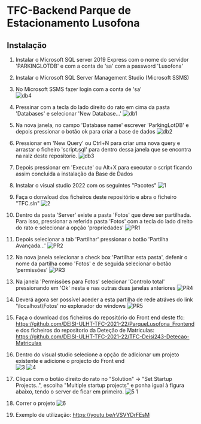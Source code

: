 # TFC-Backend Parque de Estacionamento Lusofona

## Instalação
1. Instalar o Microsoft SQL server 2019 Express com o nome do servidor 'PARKINGLOTDB' e com a conta de 'sa' com a password 'Lusofona'

2. Instalar o Microsoft SQL Server Management Studio (Microsoft SSMS)

3. No Microsoft SSMS fazer login com a conta de 'sa'                                                          
![db4](https://user-images.githubusercontent.com/104139081/180337974-4335d5f2-d09f-4a2b-b4ca-bbb1807955dc.png)

4. Pressinar com a tecla do lado direito do rato em cima da pasta 'Databases' e selecionar 'New Database...'
![db1](https://user-images.githubusercontent.com/104139081/180336932-033ef829-88af-4e66-b292-eb5dc09f3d35.png)

5. Na nova janela, no campo 'Database name' escrever 'ParkingLotDB' e depois pressionar o botão ok para criar a base de dados
![db2](https://user-images.githubusercontent.com/104139081/180336939-320f44c6-3771-4eeb-a1e4-cb1d36d63f3f.png)

6. Pressionar em 'New Query' ou Ctrl+N para criar uma nova query e arrastar o ficheiro 'script.sql' para dentro dessa janela que se encontra na raiz deste repositorio.
![db3](https://user-images.githubusercontent.com/104139081/180337564-730e390e-e798-4b03-af88-a3900fce82f2.png)

7. Depois pressionar em 'Execute' ou Alt+X para executar o script ficando assim concluida a instalação da Base de Dados

8. Instalar o visual studio 2022 com os seguintes "Pacotes"
![1](https://user-images.githubusercontent.com/104139081/164999303-e52369a6-caba-4f8d-bb90-3163e714821d.png)

9. Faça o donwload dos ficheiros deste repositório e abra o ficheiro "TFC.sln"
![2](https://user-images.githubusercontent.com/104139081/164999306-1bede529-492f-472b-bdf7-264952c3fe1e.png)

10. Dentro da pasta 'Server' existe a pasta 'Fotos' que deve ser partilhada. Para isso, pressionar a referida pasta 'Fotos' com a tecla do lado direito do rato e selecionar a opção 'propriedades'
![PR1](https://user-images.githubusercontent.com/104139081/180352683-8150570a-beb5-440a-a6e9-e05128a9525d.png)

11. Depois selecionar a tab  'Partilhar' pressionar o botão 'Partilha Avançada...'
![PR2](https://user-images.githubusercontent.com/104139081/180352836-5cb80718-bb6e-4f1b-a458-bab47c2d4849.png)

12. Na nova janela selecionar a check box 'Partilhar esta pasta', defenir o nome da partilha como 'Fotos' e de seguida selecionar o botão 'permissões'
![PR3](https://user-images.githubusercontent.com/104139081/180353079-55b328f7-e893-494d-8caf-db7a0da50b16.png)

13. Na janela 'Permissões para Fotos' selecionar 'Controlo total' pressionando em 'Ok' nesta e nas outras duas janelas anteriores
![PR4](https://user-images.githubusercontent.com/104139081/180353350-4ba0f6bc-0774-4e65-8373-55a1d9c8c877.png)

14. Deverá agora ser possível aceder a esta partilha de rede atráves do link '\\localhost\Fotos' no explorador do windows 
![PR5](https://user-images.githubusercontent.com/104139081/180353944-68eee164-a98f-4b0f-b879-ea7375c3338e.png)

15. Faça o download dos ficheiros do repositório do Front end deste tfc: https://github.com/DEISI-ULHT-TFC-2021-22/ParqueLusofona_Frontend
e dos ficheiros do repositorio da Deteção de Matriculas: https://github.com/DEISI-ULHT-TFC-2021-22/TFC-Deisi243-Detecao-Matriculas

16. Dentro do visual studio selecione a opção de adicionar um projeto existente e adicione o projecto do Front end      
![3](https://user-images.githubusercontent.com/104139081/164999376-b6ccdff2-6585-4629-90a0-ddb90909acf6.png)
![4](https://user-images.githubusercontent.com/104139081/164999492-4272cd9e-a062-4c9c-a51e-584ec6d8563f.png)

17. Clique com o botão direito do rato no "Solution" -> "Set Startup Projects..", escolha "Multiple startup projects" e ponha igual à figura abaixo, tendo o server de ficar em primeiro.
![5 1](https://user-images.githubusercontent.com/104139081/180333980-09499f14-820d-46cf-9b52-f50a1c008857.png)

18. Correr o projeto
![6](https://user-images.githubusercontent.com/104139081/164999518-4d32f0b1-b9d0-4955-ba17-11c6b242fde4.png)

19. Exemplo de utilização: https://youtu.be/rVSVYDrFEsM
